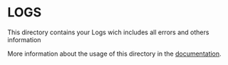 # LOGS

This directory contains your Logs wich includes all errors and others information

More information about the usage of this directory in the [documentation](https://rapinjs.netlify.com).